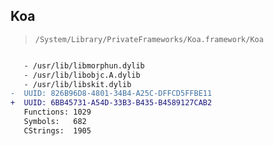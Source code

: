 ## Koa

> `/System/Library/PrivateFrameworks/Koa.framework/Koa`

```diff

   - /usr/lib/libmorphun.dylib
   - /usr/lib/libobjc.A.dylib
   - /usr/lib/libskit.dylib
-  UUID: 826B96D8-4801-34B4-A25C-DFFCD5FFBE11
+  UUID: 6BB45731-A54D-33B3-B435-B4589127CAB2
   Functions: 1029
   Symbols:   682
   CStrings:  1905

```
